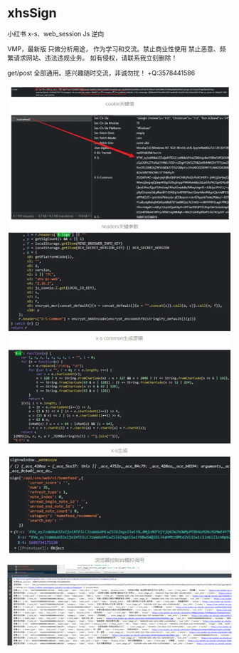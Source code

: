 # xhsSign

小红书 x-s、web_session Js 逆向

VMP，最新版
只做分析用途， 作为学习和交流。禁止商业性使用 禁止恶意、频繁请求网站、违法违规业务。 如有侵权，请联系我立刻删除！

get/post 全部通用。感兴趣随时交流，非诚勿扰！ +Q:3578441586

![示例图片1](image/1.png)
![示例图片2](image/2.png)
![示例图片3](image/3.png)
![示例图片4](image/4.png)
